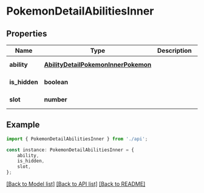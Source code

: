 # PokemonDetailAbilitiesInner


## Properties

Name | Type | Description | Notes
------------ | ------------- | ------------- | -------------
**ability** | [**AbilityDetailPokemonInnerPokemon**](AbilityDetailPokemonInnerPokemon.md) |  | [default to undefined]
**is_hidden** | **boolean** |  | [default to undefined]
**slot** | **number** |  | [default to undefined]

## Example

```typescript
import { PokemonDetailAbilitiesInner } from './api';

const instance: PokemonDetailAbilitiesInner = {
    ability,
    is_hidden,
    slot,
};
```

[[Back to Model list]](../README.md#documentation-for-models) [[Back to API list]](../README.md#documentation-for-api-endpoints) [[Back to README]](../README.md)
